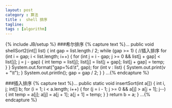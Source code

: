 ```yaml
---
layout: post
category : 算法
title :  shell 排序
tagline: 
tags : [algorithm]
---
```

{% include JB/setup %}
###希尔排序
{% capture text %}...
public void shellSort2(int[] list) {
		int gap = list.length / 2;
		while (gap >= 1) {
		//插入排序
			for (int i = gap; i < list.length; i++) {
				for (int j = i - gap; j >= 0 && list[j + gap] < list[j]; j = j
						- gap) {
					int temp = list[j];
					list[j] = list[j + gap];
					list[j + gap] = temp;
				}
			}
			System.out.format("gap=%d:\t", gap);
			for (int v : list) {
				System.out.print(v + "\t");
			}
			System.out.println();
			gap = gap / 2;
		}
	}
...{% endcapture %}

###插入排序
{% capture text %}...
	public static void insertSort(int a[]) {
		int i, j;
		int[] b;
		for (i = 1; i < a.length; i++) {
			for (j = i - 1; j >= 0 && a[j] > a[j + 1]; j--) {
				int temp = a[j];
				a[j] = a[j + 1];
				a[j + 1] = temp;
			}
		}
		return b = a;
	}
...{% endcapture %}